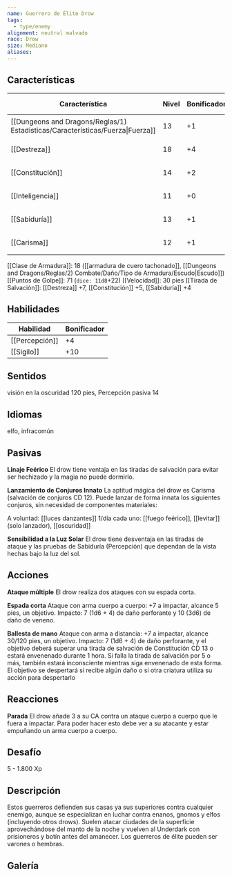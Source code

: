 ```yaml
---
name: Guerrero de Élite Drow
tags:
  - type/enemy
alignment: neutral malvado
race: Drow
size: Mediano
aliases:
---
```


## Características

| Característica                                                                 | Nivel | Bonificador | Lanzar dado      |
| ------------------------------------------------------------------------------ | ----- | ----------- | ---------------- |
| [[Dungeons and Dragons/Reglas/1) Estadisticas/Características/Fuerza\|Fuerza]] | 13    | +1          | `dice: 1d20 + 0` |
| [[Destreza]]                                                                   | 18    | +4          | `dice: 1d20 + 0` |
| [[Constitución]]                                                               | 14    | +2          | `dice: 1d20 + 0` |
| [[Inteligencia]]                                                               | 11    | +0          | `dice: 1d20 + 0` |
| [[Sabiduría]]                                                                  | 13    | +1          | `dice: 1d20 + 0` |
| [[Carisma]]                                                                    | 12    | +1          | `dice: 1d20 + 0` |

[[Clase de Armadura]]: 18 ([[armadura de cuero tachonado]], [[Dungeons and Dragons/Reglas/2) Combate/Daño/Tipo de Armadura/Escudo|Escudo]])
[[Puntos de Golpe]]: 71 (`dice: 11d8`+22)
[[Velocidad]]: 30 pies
[[Tirada de Salvación]]: [[Destreza]] +7, [[Constitución]] +5, [[Sabiduría]] +4

## Habilidades

| Habilidad      | Bonificador |
| -------------- | ----------- |
| [[Percepción]] | +4          |
| [[Sigilo]]     | +10         |

## Sentidos

visión en la oscuridad 120 pies, Percepción pasiva 14

## Idiomas

elfo, infracomún

## Pasivas

**Linaje Feérico**
El drow tiene ventaja en las tiradas de salvación para evitar ser hechizado y la magia no puede dormirlo.

**Lanzamiento de Conjuros Innato**
La aptitud mágica del drow es Carisma (salvación de conjuros CD 12). Puede lanzar de forma innata los siguientes conjuros, sin necesidad de componentes materiales:

A voluntad: [[luces danzantes]]
1/día cada uno: [[fuego feérico]], [[levitar]] (solo lanzador), [[oscuridad]]

**Sensibilidad a la Luz Solar**
El drow tiene desventaja en las tiradas de ataque y las pruebas de Sabiduría (Percepción) que dependan de la vista hechas bajo la luz del sol.

## Acciones

**Ataque múltiple**
El drow realiza dos ataques con su espada corta.

**Espada corta**
Ataque con arma cuerpo a cuerpo: +7 a impactar, alcance 5 pies, un objetivo. Impacto: 7 (1d6 + 4) de daño perforante y 10 (3d6) de daño de veneno.

**Ballesta de mano**
Ataque con arma a distancia: +7 a impactar, alcance 30/120 pies, un objetivo. 
Impacto: 7 (1d6 + 4) de daño perforante, y el objetivo deberá superar una tirada de salvación de Constitución CD 13 o estará envenenado durante 1 hora. Si falla la tirada de salvación por 5 o más, también estará inconsciente mientras siga envenenado de esta forma.
El objetivo se despertará si recibe algún daño o si otra criatura utiliza su acción para despertarlo

## Reacciones

**Parada**
El drow añade 3 a su CA contra un ataque cuerpo a cuerpo que le fuera a impactar. Para poder hacer esto debe ver a su atacante y estar empuñando un arma cuerpo a cuerpo.

## Desafío

5 - 1.800 Xp

## Descripción

Estos guerreros defienden sus casas ya sus superiores contra cualquier enemigo, aunque se especializan en luchar contra enanos, gnomos y elfos (incluyendo otros drows). Suelen atacar ciudades de la superficie aprovechándose del manto de la noche y vuelven al Underdark con prisioneros y botín antes del amanecer.
Los guerreros de élite pueden ser varones o hembras.

## Galería


